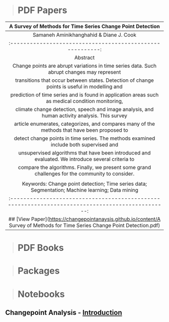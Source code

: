 > # PDF Papers

| A Survey of Methods for Time Series Change Point Detection |
| :--------------------------------------------------------: |
| Samaneh Aminikhanghahid & Diane J. Cook                    |
| :--------------------------------------------------------: |
| Abstract |
|Change points are abrupt variations in time series data. Such abrupt changes may represent |
|transitions that occur between states. Detection of change points is useful in modelling and |
|prediction of time series and is found in application areas such as medical condition monitoring,|
|climate change detection, speech and image analysis, and human activity analysis. This survey|
|article enumerates, categorizes, and compares many of the methods that have been proposed to|
|detect change points in time series. The methods examined include both supervised and|
|unsupervised algorithms that have been introduced and evaluated. We introduce several criteria to|
|compare the algorithms. Finally, we present some grand challenges for the community to consider.|
|                                                                                                  |
|Keywords:  Change point detection; Time series data; Segmentation; Machine learning; Data mining  |
| :-----------------------------------------------------------------------------------------------: |
|## [View Paper](https://changepointanaysis.github.io/content/A Survey of Methods for Time Series Change Point Detection.pdf)|



> # PDF Books

> # Packages

> # Notebooks

## Changepoint Analysis -  [Introduction](https://changepointanalysis.github.io/ "Changepoint Analysis Introduction")
